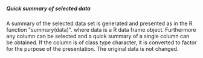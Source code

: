 <h5>Quick summary of selected data</h5>
A summary of the selected data set is generated and presented as in the R 
function "summary(data)". where data is a R data frame object. Furthermore any 
column can be selected and a quick summary of a single column can be obtained. 
If the column is of class type character, it is converted to factor for the 
purpose of the presentation. The original data is not changed.
